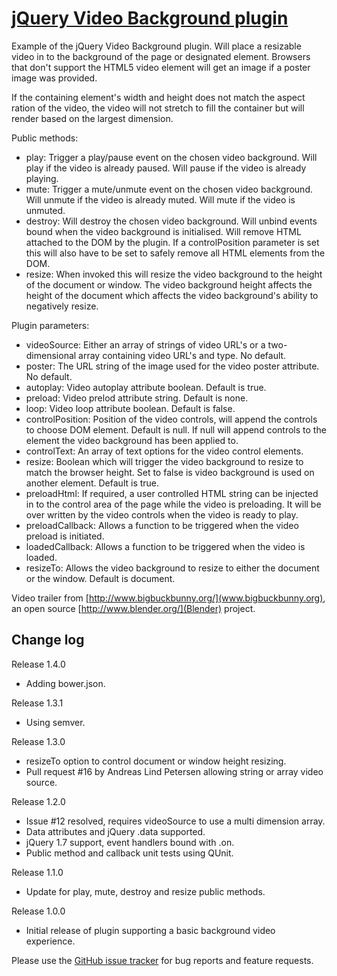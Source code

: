 # [jQuery Video Background plugin](http://www.georgepaterson.com)

Example of the jQuery Video Background plugin. Will place a resizable video in to the background of the page or designated element. Browsers that don't support the HTML5 video element will get an image if a poster image was provided.

If the containing element's width and height does not match the aspect ration of the video, the video will not stretch to fill the container but will render based on the largest dimension.

Public methods:

* play: Trigger a play/pause event on the chosen video background. Will play if the video is already paused. Will pause if the video is already playing. 
* mute: Trigger a mute/unmute event on the chosen video background. Will unmute if the video is already muted. Will mute if the video is unmuted.
* destroy: Will destroy the chosen video background. Will unbind events bound when the video background is initialised. Will remove HTML attached to the DOM by the plugin. If a controlPosition parameter is set this will also have to be set to safely remove all HTML elements from the DOM.
* resize: When invoked this will resize the video background to the height of the document or window. The video background height affects the height of the document which affects the video background's ability to negatively resize.

Plugin parameters:

*	videoSource: Either an array of strings of video URL's or a two-dimensional array containing video URL's and type. No default.
*	poster: The URL string of the image used for the video poster attribute. No default.
*	autoplay: Video autoplay attribute boolean. Default is true.
*	preload: Video prelod attribute string. Default is none.
*	loop: Video loop attribute boolean. Default is false.
*	controlPosition: Position of the video controls, will append the controls to choose DOM element. Default is null.  If null will append controls to the element the video background has been applied to.
*	controlText: An array of text options for the video control elements.
*	resize: Boolean which will trigger the video background to resize to match the browser height. Set to false is video background is used on another element. Default is true.
*	preloadHtml: If required, a user controlled HTML string can be injected in to the control area of the page while the video is preloading. It will be over written by the video controls when the video is ready to play.
*	preloadCallback: Allows a function to be triggered when the video preload is initiated.
*	loadedCallback: Allows a function to be triggered when the video is loaded.
*	resizeTo: Allows the video background to resize to either the document or the window. Default is document.

Video trailer from [http://www.bigbuckbunny.org/](www.bigbuckbunny.org), an open source [http://www.blender.org/](Blender) project.

## Change log

Release 1.4.0

* Adding bower.json.

Release 1.3.1

* Using semver.

Release 1.3.0

* resizeTo option to control document or window height resizing.
* Pull request #16 by Andreas Lind Petersen allowing string or array video source.

Release 1.2.0

* Issue #12 resolved, requires videoSource to use a multi dimension array.
* Data attributes and jQuery .data supported.
* jQuery 1.7 support, event handlers bound with .on.
* Public method and callback unit tests using QUnit.

Release 1.1.0

* Update for play, mute, destroy and resize public methods.

Release 1.0.0

* Initial release of plugin supporting a basic background video experience.

	
Please use the [GitHub issue tracker](http://github.com/georgepaterson/jquery-videobackground/issues) for bug reports and feature requests.